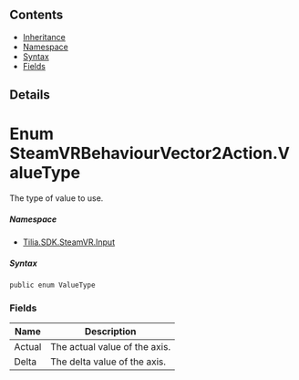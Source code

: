 ## Contents

* [Inheritance]
* [Namespace]
* [Syntax]
* [Fields]

## Details

# Enum SteamVRBehaviourVector2Action.ValueType

The type of value to use.

##### Namespace

* [Tilia.SDK.SteamVR.Input]

##### Syntax

```
public enum ValueType
```

### Fields

| Name | Description |
| --- | --- |
| Actual | The actual value of the axis. |
| Delta | The delta value of the axis. |

[Tilia.SDK.SteamVR.Input]: README.md
[Inheritance]: #Inheritance
[Namespace]: #Namespace
[Syntax]: #Syntax
[Fields]: #Fields

